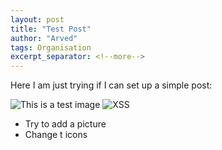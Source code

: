 ```yaml
---
layout: post
title: "Test Post"
author: "Arved"
tags: Organisation
excerpt_separator: <!--more-->
---
```


Here I am just trying if I can set up a simple post: <!--more-->

![This is a test image]({{site.baseurl}}/assets/images/MarieArvedTest.jpeg)
<img src="{{site.baseurl}}/assets/images/MarieArvedTest.jpeg" alt="XSS"> 

- Try to add a picture
- Change t icons